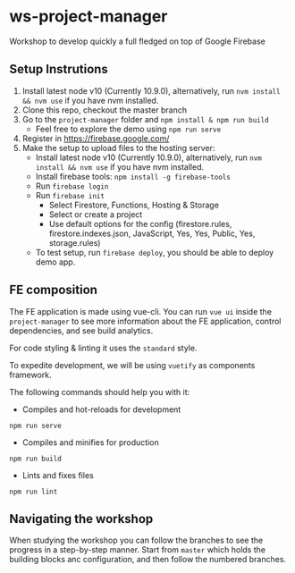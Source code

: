 # ws-project-manager
Workshop to develop quickly a full fledged on top of Google Firebase

## Setup Instrutions

1. Install latest node v10 (Currently 10.9.0), alternatively, run `nvm install && nvm use` if you have nvm installed.
2. Clone this repo, checkout the master branch
3. Go to the `project-manager` folder and `npm install & npm run build`
    - Feel free to explore the demo using `npm run serve`
4. Register in https://firebase.google.com/
5. Make the setup to upload files to the hosting server:
    - Install latest node v10 (Currently 10.9.0), alternatively, run `nvm install && nvm use` if you have nvm installed.
    - Install firebase tools: `npm install -g firebase-tools`
    - Run `firebase login`
    - Run `firebase init`
        - Select Firestore, Functions, Hosting & Storage
        - Select or create a project
        - Use default options for the config (firestore.rules, firestore.indexes.json, JavaScript, Yes, Yes, Public, Yes, storage.rules)
    - To test setup, run `firebase deploy`, you should be able to deploy demo app.

## FE composition

The FE application is made using vue-cli. You can run `vue ui` inside the `project-manager` to see more information about the FE application, control dependencies, and see build analytics.

For code styling & linting it uses the `standard` style.

To expedite development, we will be using `vuetify` as components framework.

The following commands should help you with it:

- Compiles and hot-reloads for development
```
npm run serve
```

- Compiles and minifies for production
```
npm run build
```

- Lints and fixes files
```
npm run lint
```

## Navigating the workshop

When studying the workshop you can follow the branches to see the progress in a step-by-step manner. Start from `master` which holds the building blocks anc configuration, and then follow the numbered branches.
